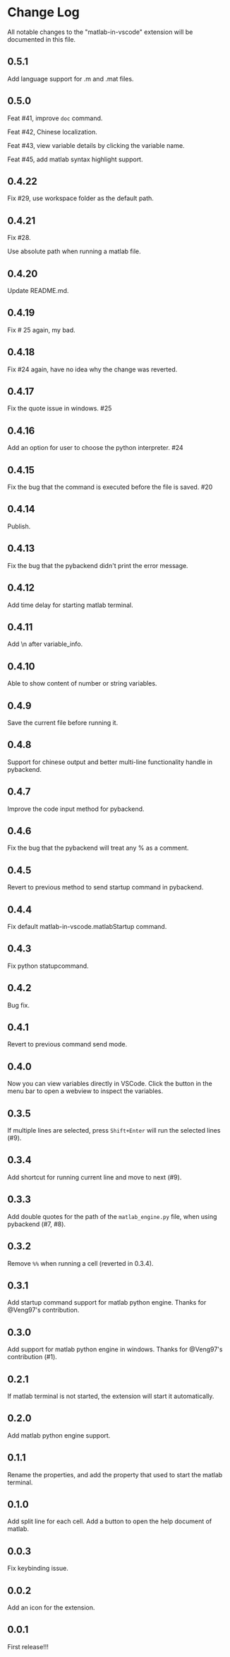 # Change Log

All notable changes to the "matlab-in-vscode" extension will be documented in this file.

<!-- Check [Keep a Changelog](http://keepachangelog.com/) for recommendations on how to structure this file. -->

<!-- ## [Unreleased]

- Nothing -->

## 0.5.1

Add language support for .m and .mat files.

## 0.5.0

Feat #41, improve `doc` command.

Feat #42, Chinese localization.

Feat #43, view variable details by clicking the variable name.

Feat #45, add matlab syntax highlight support.

## 0.4.22

Fix #29, use workspace folder as the default path.

## 0.4.21

Fix #28.

Use absolute path when running a matlab file.

## 0.4.20

Update README.md.

## 0.4.19

Fix # 25 again, my bad.

## 0.4.18

Fix #24 again, have no idea why the change was reverted.

## 0.4.17

Fix the quote issue in windows. #25

## 0.4.16

Add an option for user to choose the python interpreter. #24

## 0.4.15

Fix the bug that the command is executed before the file is saved. #20

## 0.4.14

Publish.

## 0.4.13

Fix the bug that the pybackend didn't print the error message.

## 0.4.12

Add time delay for starting matlab terminal.

## 0.4.11

Add \n after variable_info.

## 0.4.10

Able to show content of number or string variables.

## 0.4.9

Save the current file before running it.

## 0.4.8

Support for chinese output and better multi-line functionality handle in pybackend.

## 0.4.7

Improve the code input method for pybackend.

## 0.4.6

Fix the bug that the pybackend will treat any % as a comment.

## 0.4.5

Revert to previous method to send startup command in pybackend.

## 0.4.4

Fix default matlab-in-vscode.matlabStartup command.

## 0.4.3

Fix python statupcommand.

## 0.4.2

Bug fix.

## 0.4.1

Revert to previous command send mode.

## 0.4.0

Now you can view variables directly in VSCode. Click the button in the menu bar to open a webview to inspect the variables.

## 0.3.5

If multiple lines are selected, press `Shift+Enter` will run the selected lines (#9).

## 0.3.4

Add shortcut for running current line and move to next (#9).

## 0.3.3

Add double quotes for the path of the `matlab_engine.py` file, when using pybackend (#7, #8).

## 0.3.2

Remove `%%` when running a cell (reverted in 0.3.4).

## 0.3.1

Add startup command support for matlab python engine. Thanks for @Veng97's contribution.

## 0.3.0

Add support for matlab python engine in windows. Thanks for @Veng97's contribution (#1).

## 0.2.1

If matlab terminal is not started, the extension will start it automatically.

## 0.2.0

Add matlab python engine support.

## 0.1.1

Rename the properties, and add the property that used to start the matlab terminal.

## 0.1.0

Add split line for each cell.
Add a button to open the help document of matlab.

## 0.0.3

Fix keybinding issue.

## 0.0.2

Add an icon for the extension.

## 0.0.1

First release!!!
